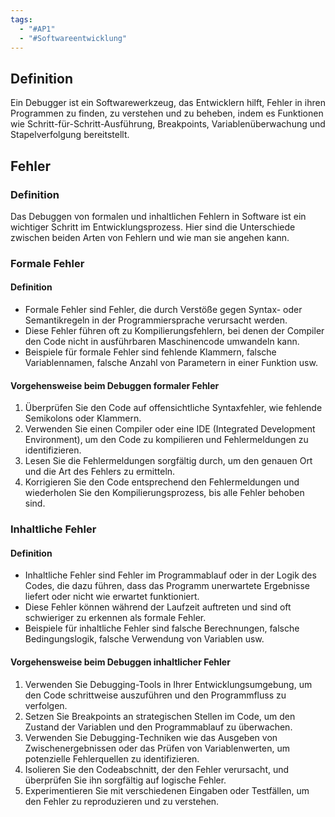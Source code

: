 ```yaml
---
tags:
  - "#AP1"
  - "#Softwareentwicklung"
---
```

## Definition
Ein Debugger ist ein Softwarewerkzeug, das Entwicklern hilft, Fehler in ihren Programmen zu finden, zu verstehen und zu beheben, indem es Funktionen wie Schritt-für-Schritt-Ausführung, Breakpoints, Variablenüberwachung und Stapelverfolgung bereitstellt.

## Fehler
### Definition
Das Debuggen von formalen und inhaltlichen Fehlern in Software ist ein wichtiger Schritt im Entwicklungsprozess. Hier sind die Unterschiede zwischen beiden Arten von Fehlern und wie man sie angehen kann.

### Formale Fehler
#### Definition
- Formale Fehler sind Fehler, die durch Verstöße gegen Syntax- oder Semantikregeln in der Programmiersprache verursacht werden.
- Diese Fehler führen oft zu Kompilierungsfehlern, bei denen der Compiler den Code nicht in ausführbaren Maschinencode umwandeln kann.
- Beispiele für formale Fehler sind fehlende Klammern, falsche Variablennamen, falsche Anzahl von Parametern in einer Funktion usw.

#### Vorgehensweise beim Debuggen formaler Fehler
1. Überprüfen Sie den Code auf offensichtliche Syntaxfehler, wie fehlende Semikolons oder Klammern.
2. Verwenden Sie einen Compiler oder eine IDE (Integrated Development Environment), um den Code zu kompilieren und Fehlermeldungen zu identifizieren.
3. Lesen Sie die Fehlermeldungen sorgfältig durch, um den genauen Ort und die Art des Fehlers zu ermitteln.
4. Korrigieren Sie den Code entsprechend den Fehlermeldungen und wiederholen Sie den Kompilierungsprozess, bis alle Fehler behoben sind.

### Inhaltliche Fehler
#### Definition
- Inhaltliche Fehler sind Fehler im Programmablauf oder in der Logik des Codes, die dazu führen, dass das Programm unerwartete Ergebnisse liefert oder nicht wie erwartet funktioniert.
- Diese Fehler können während der Laufzeit auftreten und sind oft schwieriger zu erkennen als formale Fehler.
- Beispiele für inhaltliche Fehler sind falsche Berechnungen, falsche Bedingungslogik, falsche Verwendung von Variablen usw.

#### Vorgehensweise beim Debuggen inhaltlicher Fehler
1. Verwenden Sie Debugging-Tools in Ihrer Entwicklungsumgebung, um den Code schrittweise auszuführen und den Programmfluss zu verfolgen.
2. Setzen Sie Breakpoints an strategischen Stellen im Code, um den Zustand der Variablen und den Programmablauf zu überwachen.
3. Verwenden Sie Debugging-Techniken wie das Ausgeben von Zwischenergebnissen oder das Prüfen von Variablenwerten, um potenzielle Fehlerquellen zu identifizieren.
4. Isolieren Sie den Codeabschnitt, der den Fehler verursacht, und überprüfen Sie ihn sorgfältig auf logische Fehler.
5. Experimentieren Sie mit verschiedenen Eingaben oder Testfällen, um den Fehler zu reproduzieren und zu verstehen.
